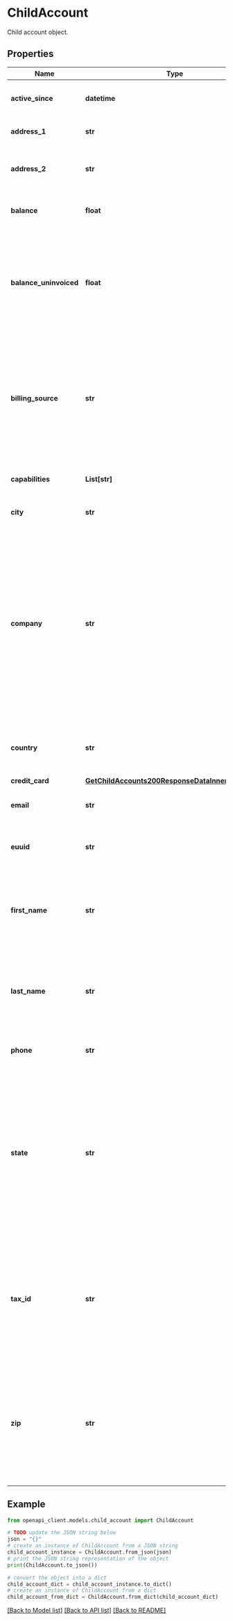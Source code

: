 # ChildAccount

Child account object.

## Properties

Name | Type | Description | Notes
------------ | ------------- | ------------- | -------------
**active_since** | **datetime** | The activation date and time for the child account. | [optional] [readonly] 
**address_1** | **str** | First line of this child account&#39;s billing address. | [optional] 
**address_2** | **str** | Second line of this child account&#39;s billing address, if applicable. | [optional] 
**balance** | **float** | This child account&#39;s balance, in US dollars. | [optional] [readonly] 
**balance_uninvoiced** | **float** | This child account&#39;s current estimated invoice in US dollars. This is not your final invoice balance. Transfer charges are not included in the estimate. | [optional] [readonly] 
**billing_source** | **str** | The source of service charges for this account, as determined by its relationship with Akamai. The API returns a value of &#x60;external&#x60; to describe a child account in a parent-child account environment. | [optional] [readonly] 
**capabilities** | **List[str]** | A list of the capabilities the child account supports. | [optional] [readonly] 
**city** | **str** | The city for this child account&#39;s billing address. | [optional] 
**company** | **str** | The company name for the owner of this child account. It can&#39;t include any of these characters: &#x60;&lt;&#x60; &#x60;&gt;&#x60; &#x60;(&#x60; &#x60;)&#x60; &#x60;\&quot;&#x60; &#x60;&#x3D;&#x60;. You can&#39;t change this value yourself. We use it to create the proxy users that a parent account uses to access a child account. Talk to your account team if you need to change this value. | [optional] 
**country** | **str** | The two-letter ISO 3166 country code for this child account&#39;s billing address. | [optional] 
**credit_card** | [**GetChildAccounts200ResponseDataInnerCreditCard**](GetChildAccounts200ResponseDataInnerCreditCard.md) |  | [optional] 
**email** | **str** | The email address of the owner of this child account. | [optional] 
**euuid** | **str** | An external, unique identifier that Akamai assigned to the child account. | [optional] [readonly] 
**first_name** | **str** | The first name of the owner of this child account. It can&#39;t include any of these characters: &#x60;&lt;&#x60; &#x60;&gt;&#x60; &#x60;(&#x60; &#x60;)&#x60; &#x60;\&quot;&#x60; &#x60;&#x3D;&#x60;. | [optional] 
**last_name** | **str** | The last name of the owner of this child account. It can&#39;t include any of these characters: &#x60;&lt;&#x60; &#x60;&gt;&#x60; &#x60;(&#x60; &#x60;)&#x60; &#x60;\&quot;&#x60; &#x60;&#x3D;&#x60;. | [optional] 
**phone** | **str** | The phone number for the owner of this child account. | [optional] 
**state** | **str** | The state or province for the billing address (&#x60;address_1&#x60; and &#x60;address_2, if applicable&#x60;). If in the United States (US) or Canada (CA), this is the two-letter ISO 3166 State or Province code.  __Note__. If this is a US military address, use state abbreviations (AA, AE, AP). | [optional] 
**tax_id** | **str** | The tax identification number for this child account. Use this for tax calculations in some countries. If you live in a country that doesn&#39;t collect taxes, ensure this is an empty string (&#x60;\&quot;\&quot;&#x60;). | [optional] 
**zip** | **str** | The zip code of this Account&#39;s billing address. The following restrictions apply:  - Can only contain ASCII letters, numbers, and hyphens (&#x60;-&#x60;). - Can&#39;t contain more than 9 letter or number characters. | [optional] 

## Example

```python
from openapi_client.models.child_account import ChildAccount

# TODO update the JSON string below
json = "{}"
# create an instance of ChildAccount from a JSON string
child_account_instance = ChildAccount.from_json(json)
# print the JSON string representation of the object
print(ChildAccount.to_json())

# convert the object into a dict
child_account_dict = child_account_instance.to_dict()
# create an instance of ChildAccount from a dict
child_account_from_dict = ChildAccount.from_dict(child_account_dict)
```
[[Back to Model list]](../README.md#documentation-for-models) [[Back to API list]](../README.md#documentation-for-api-endpoints) [[Back to README]](../README.md)


